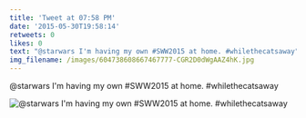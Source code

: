 ```yaml
---
title: 'Tweet at 07:58 PM'
date: '2015-05-30T19:58:14'
retweets: 0
likes: 0
text: "@starwars I'm having my own #SWW2015 at home. #whilethecatsaway"
img_filename: /images/604738608667467777-CGR2D0dWgAAZ4hK.jpg
---
```

@starwars I'm having my own #SWW2015 at home. #whilethecatsaway

![@starwars I'm having my own #SWW2015 at home. #whilethecatsaway](/images/604738608667467777-CGR2D0dWgAAZ4hK.jpg "@starwars I'm having my own #SWW2015 at home. #whilethecatsaway")
